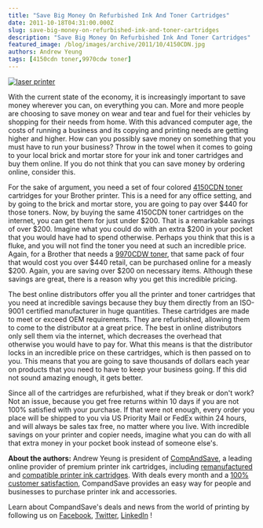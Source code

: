 ```yaml
---
title: "Save Big Money On Refurbished Ink And Toner Cartridges"
date: 2011-10-18T04:31:00.000Z
slug: save-big-money-on-refurbished-ink-and-toner-cartridges
description: "Save Big Money On Refurbished Ink And Toner Cartridges"
featured_image: /blog/images/archive/2011/10/4150CDN.jpg
authors: Andrew Yeung
tags: [4150cdn toner,9970cdw toner]
---
```


[![laser printer](/blog/images/4150CDN.jpg)](/blog/images/4150CDN.jpg)

With the current state of the economy, it is increasingly important to save money wherever you can, on everything you can. More and more people are choosing to save money on wear and tear and fuel for their vehicles by shopping for their needs from home. With this advanced computer age, the costs of running a business and its copying and printing needs are getting higher and higher. How can you possibly save money on something that you must have to run your business? Throw in the towel when it comes to going to your local brick and mortar store for your ink and toner cartridges and buy them online. If you do not think that you can save money by ordering online, consider this.

For the sake of argument, you need a set of four colored [4150CDN toner](https://www.compandsave.com/brother/hl/hl-4150cdn-toner-cartridges) cartridges for your Brother printer. This is a need for any office setting, and by going to the brick and mortar store, you are going to pay over $440 for those toners. Now, by buying the same 4150CDN toner cartridges on the internet, you can get them for just under $200\. That is a remarkable savings of over $200\. Imagine what you could do with an extra $200 in your pocket that you would have had to spend otherwise. Perhaps you think that this is a fluke, and you will not find the toner you need at such an incredible price. Again, for a Brother that needs a [9970CDW toner](https://www.compandsave.com/brother/mfc/mfc-9970cdw-toner-cartridges), that same pack of four that would cost you over $440 retail, can be purchased online for a measly $200\. Again, you are saving over $200 on necessary items. Although these savings are great, there is a reason why you get this incredible pricing.

The best online distributors offer you all the printer and toner cartridges that you need at incredible savings because they buy them directly from an ISO-9001 certified manufacturer in huge quantities. These cartridges are made to meet or exceed OEM requirements. They are refurbished, allowing them to come to the distributor at a great price. The best in online distributors only sell them via the internet, which decreases the overhead that otherwise you would have to pay for. What this means is that the distributor locks in an incredible price on these cartridges, which is then passed on to you. This means that you are going to save thousands of dollars each year on products that you need to have to keep your business going. If this did not sound amazing enough, it gets better.

Since all of the cartridges are refurbished, what if they break or don't work? Not an issue, because you get free returns within 10 days if you are not 100% satisfied with your purchase. If that were not enough, every order you place will be shipped to you via US Priority Mail or FedEx within 24 hours, and will always be sales tax free, no matter where you live. With incredible savings on your printer and copier needs, imagine what you can do with all that extra money in your pocket book instead of someone else's.


**About the authors:** Andrew Yeung is president of [CompAndSave](https://www.compandsave.com/), a leading online provider of premium printer ink cartridges, including [remanufactured](https://www.compandsave.com/help) and [compatible printer ink cartridges](https://www.compandsave.com/help). With deals every month and a [100% customer satisfaction](https://www.compandsave.com/help), CompandSave provides an easy way for people and businesses to purchase printer ink and accessories.

Learn about CompandSave's deals and news from the world of printing by following us on [Facebook](https://www.facebook.com/compandsave.ink), [Twitter](https://twitter.com/compandsave), [LinkedIn](https://www.linkedin.com) !